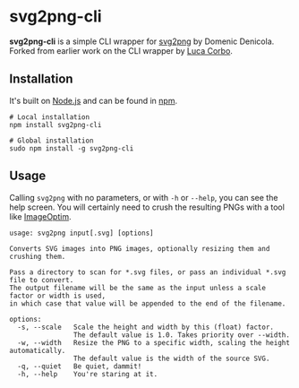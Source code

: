 # svg2png-cli

**svg2png-cli** is a simple CLI wrapper for [svg2png](https://github.com/domenic/svg2png)
by Domenic Denicola. Forked from earlier work on the CLI wrapper by
[Luca Corbo](http://lucor.github.com).


## Installation
It's built on [Node.js](http://nodejs.org) and can be found in [npm](https://npmjs.org/package/svg2png-cli).

	# Local installation
	npm install svg2png-cli

	# Global installation
	sudo npm install -g svg2png-cli


## Usage
Calling `svg2png` with no parameters, or with `-h` or `--help`, you can see the help screen. You will certainly need to
crush the resulting PNGs with a tool like [ImageOptim](http://imageoptim.com).

	usage: svg2png input[.svg] [options]

	Converts SVG images into PNG images, optionally resizing them and crushing them.

	Pass a directory to scan for *.svg files, or pass an individual *.svg file to convert.
	The output filename will be the same as the input unless a scale factor or width is used,
	in which case that value will be appended to the end of the filename.

	options:
	  -s, --scale   Scale the height and width by this (float) factor.
	                The default value is 1.0. Takes priority over --width.
	  -w, --width   Resize the PNG to a specific width, scaling the height automatically.
	                The default value is the width of the source SVG.
	  -q, --quiet   Be quiet, dammit!
	  -h, --help    You're staring at it.
